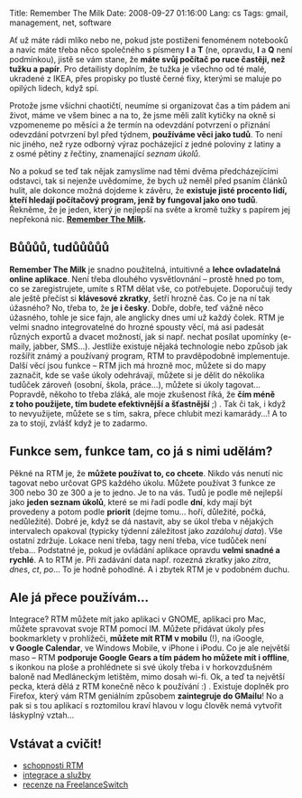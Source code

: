 Title: Remember The Milk
Date: 2008-09-27 01:16:00
Lang: cs
Tags: gmail, management, net, software

Ať už máte rádi mlíko nebo ne, pokud jste postiženi fenoménem notebooků a navíc máte třeba něco společného s písmeny **I** a **T** (ne, opravdu, **I** a **Q** není podmínkou), jistě se vám stane, že **máte svůj počítač po ruce častěji, než tužku a papír**. Pro detailisty doplním, že tužka je všechno od té malé, ukradené z IKEA, přes propisky po tlusté černé fixy, kterými se maluje po opilých lidech, když spí.

Protože jsme všichni chaotičtí, neumíme si organizovat čas a tím pádem ani život, máme ve všem binec a na to, že jsme měli zalít kytičky na okně si vzpomeneme po měsíci a že termín na odevzdání potvrzení o přiznání odevzdání potvrzení byl před týdnem, **používáme věci jako tudů**. To není nic jiného, než ryze odborný výraz pocházející z jedné poloviny z latiny a z osmé pětiny z řečtiny, znamenající *seznam úkolů*.

No a pokud se teď tak nějak zamyslíme nad těmi dvěma předcházejícími odstavci, tak si nejenže uvědomíme, že bych už neměl před psaním článků hulit, ale dokonce možná dojdeme k závěru,
že **existuje jisté procento lidí, kteří hledají počítačový program, jenž by fungoval jako ono tudů**. Řekněme, že je jeden, který je nejlepší na světe a kromě tužky s papírem jej nepřekoná nic. **[Remember The Milk](http://www.rememberthemilk.com/).**

## Bůůůů, tudůůůůů

**Remember The Milk** je snadno použitelná, intuitivně a **lehce ovladatelná online aplikace**. Není třeba dlouhého vysvětlovnání – prostě hned po tom, co se zaregistrujete, umíte s RTM dělat vše, co potřebujete. Doporučuji tedy ale ještě přečíst si **klávesové zkratky**, šetří hrozně čas. Co je na ní tak úžasného? No, třeba to, že **je i česky**. Dobře, dobře, teď vážně něco úžasného, tohle je sice fajn, ale anglicky dnes umí už každý čolek. RTM je velmi snadno integrovatelné do hrozné spousty věcí, má asi padesát různých exportů a dvacet možností, jak si např. nechat posílat upomínky (e-maily, jabber, SMS…). Jestliže existuje nějaká technologie nebo způsob jak rozšířit známý a používaný program, RTM to pravděpodobně implementuje. Další věcí jsou funkce – RTM jich má hrozně moc, můžete si do mapy zaznačit, kde se vaše úkoly odehrávají, můžete si je dělit do několika tudůček zároveň (osobní, škola, práce…), můžete si úkoly tagovat… Popravdě, někoho to třeba zláká, ale moje zkušenost říká, že **čím méně z toho použijete, tím budete efektivnější a šťastnější** ;) . Tak či tak, i když to nevyužijete, můžete se s tím, sakra, přece chlubit mezi kamarády…! A to za to stojí, zvlášť když je to zadarmo.

## Funkce sem, funkce tam, co já s nimi udělám?

Pěkné na RTM je, že **můžete používat to, co chcete**. Nikdo vás nenutí nic tagovat nebo určovat GPS každého úkolu. Můžete používat 3 funkce ze 300 nebo 30 ze 300 a je to jedno. Je to na vás. Tudů je podle mě nejlepší jako **jeden seznam úkolů**, které se mi řadí podle **dní**, kdy mají být provedeny a potom podle **priorit** (dejme tomu… hoří, důležité, počká, nedůležité). Dobré je, když se dá nastavit, aby se úkol třeba v nějakých intervalech opakoval (typicky týdenní záležitost jako *zazálohuj data*). Vše ostatní zdržuje. Lokace není třeba, tagy není třeba, více tudůček není třeba… Podstatné je, pokud je ovládání aplikace opravdu **velmi snadné a rychlé**. A to RTM je. Při zadávání data např. rozezná zkratky jako *zitra*, *dnes*, *ct*, *po*… To je hodně pohodlné. A i zbytek RTM je v podobném duchu.

## Ale já přece používám…

Integrace? RTM můžete mít jako aplikaci v GNOME, aplikaci pro Mac, můžete spravovat svoje RTM pomocí IM. Můžete přidávat úkoly přes bookmarklety v prohlížeči, **můžete mít RTM v mobilu** (!), na iGoogle, **v Google Calendar**, ve Windows Mobile, v iPhone i iPodu. Co je ale největší maso – RTM **podporuje Google Gears a tím pádem ho můžete mít i offline**, s ikonkou na ploše a prohlédnete si své úkoly třeba i v horkovzdušném baloně nad Medláneckým letištěm, mimo dosah wi-fi. Ok, a teď ta největší pecka, která dělá z RTM konečně něco k používání :) . Existuje doplněk pro Firefox, který vám RTM geniálním způsobem **zaintegruje do GMailu**! No a pak si s tou aplikací s roztomilou kraví hlavou v logu člověk nemá vytvořit láskyplný vztah…

## Vstávat a cvičit!

-   [schopnosti RTM](http://www.rememberthemilk.com/tour/)
-   [integrace a služby](http://www.rememberthemilk.com/services/)
-   [recenze na FreelanceSwitch](http://freelanceswitch.com/product-reviews/review-remember-the-milk/)
